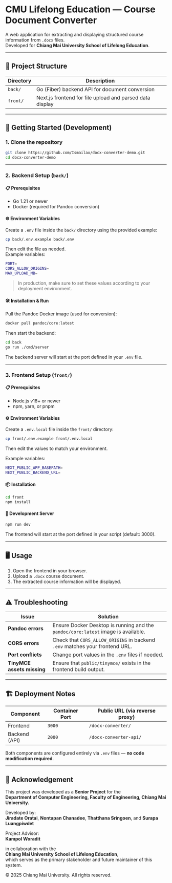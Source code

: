 # CMU Lifelong Education — Course Document Converter

A web application for extracting and displaying structured course information from `.docx` files.  
Developed for **Chiang Mai University School of Lifelong Education**.

---

## 🧩 Project Structure

| Directory | Description |
|------------|-------------|
| `back/` | Go (Fiber) backend API for document conversion |
| `front/` | Next.js frontend for file upload and parsed data display |

---

## 🚀 Getting Started (Development)

### 1. Clone the repository

```bash
git clone https://github.com/Ismailax/docx-converter-demo.git
cd docx-converter-demo
```

---

### 2. Backend Setup (`back/`)

#### 📋 Prerequisites
- Go 1.21 or newer  
- Docker (required for Pandoc conversion)

#### ⚙️ Environment Variables
Create a `.env` file inside the `back/` directory using the provided example:

```bash
cp back/.env.example back/.env
```

Then edit the file as needed.  
Example variables:

```bash
PORT=
CORS_ALLOW_ORIGINS=
MAX_UPLOAD_MB=
```

> In production, make sure to set these values according to your deployment environment.

#### 🛠️ Installation & Run

Pull the Pandoc Docker image (used for conversion):

```bash
docker pull pandoc/core:latest
```

Then start the backend:

```bash
cd back
go run ./cmd/server
```

The backend server will start at the port defined in your `.env` file.

---

### 3. Frontend Setup (`front/`)

#### 📋 Prerequisites
- Node.js v18+ or newer  
- npm, yarn, or pnpm

#### ⚙️ Environment Variables
Create a `.env.local` file inside the `front/` directory:

```bash
cp front/.env.example front/.env.local
```

Then edit the values to match your environment.

Example variables:

```bash
NEXT_PUBLIC_APP_BASEPATH=
NEXT_PUBLIC_BACKEND_URL=
```

#### 📦 Installation

```bash
cd front
npm install
```

#### 🧭 Development Server

```bash
npm run dev
```

The frontend will start at the port defined in your script (default: 3000).

---

## 🖥️ Usage

1. Open the frontend in your browser.
2. Upload a `.docx` course document.
3. The extracted course information will be displayed.

---

## ⚠️ Troubleshooting

| Issue | Solution |
|--------|-----------|
| **Pandoc errors** | Ensure Docker Desktop is running and the `pandoc/core:latest` image is available. |
| **CORS errors** | Check that `CORS_ALLOW_ORIGINS` in backend `.env` matches your frontend URL. |
| **Port conflicts** | Change port values in the `.env` files if needed. |
| **TinyMCE assets missing** | Ensure that `public/tinymce/` exists in the frontend build output. |

---

## 🏗️ Deployment Notes

| Component | Container Port | Public URL (via reverse proxy) |
|------------|----------------|--------------------------------|
| Frontend | `3000` | `/docx-converter/` |
| Backend (API) | `2000` | `/docx-converter-api/` |

Both components are configured entirely via `.env` files — **no code modification required**.

---

## 🏫 Acknowledgement

This project was developed as a **Senior Project** for the  
**Department of Computer Engineering, Faculty of Engineering, Chiang Mai University.**

Developed by:  
**Jiradate Oratai**, **Nontapan Chanadee**, **Thatthana Sringoen**, and **Surapa Luangpiwdet**

Project Advisor:  
**Kampol Woradit**

in collaboration with the  
**Chiang Mai University School of Lifelong Education**,  
which serves as the primary stakeholder and future maintainer of this system.

© 2025 Chiang Mai University. All rights reserved.

